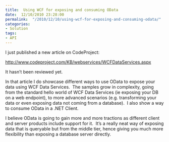```yaml
---
title:  Using WCF for exposing and consuming OData
date:  12/10/2010 23:28:00
permalink:  "/2010/12/10/using-wcf-for-exposing-and-consuming-odata/"
categories:
- Solution
tags:
- API
---
```

<p>I just published a new article on CodeProject:</p>  <p><a title="http://www.codeproject.com/KB/webservices/WCFDataServices.aspx" href="http://www.codeproject.com/KB/webservices/WCFDataServices.aspx">http://www.codeproject.com/KB/webservices/WCFDataServices.aspx</a></p>  <p>It hasn’t been reviewed yet.</p>  <p>In that article I do showcase different ways to use OData to expose your data using WCF Data Services.&#160; The samples grow in complexity, going from the standard hello world of WCF Data Services (ie exposing your DB on a web endpoint), to more advanced scenarios (e.g. transforming your data or even exposing data not coming from a database).&#160; I also show a way to consume OData in a .NET Client.</p>  <p>I believe OData is going to gain more and more tractions as different client and server products include support for it.&#160; It’s a really neat way of exposing data that is queryable but from the middle tier, hence giving you much more flexibility than exposing a database server directly.</p>